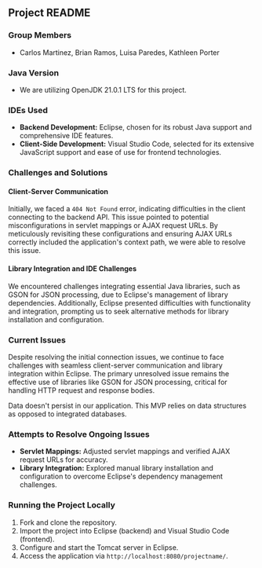 ## Project README

### Group Members
- Carlos Martinez, Brian Ramos, Luisa Paredes, Kathleen Porter

### Java Version
- We are utilizing OpenJDK 21.0.1 LTS for this project.

### IDEs Used
- **Backend Development:** Eclipse, chosen for its robust Java support and comprehensive IDE features.
- **Client-Side Development:** Visual Studio Code, selected for its extensive JavaScript support and ease of use for frontend technologies.

### Challenges and Solutions

#### Client-Server Communication
Initially, we faced a `404 Not Found` error, indicating difficulties in the client connecting to the backend API. This issue pointed to potential misconfigurations in servlet mappings or AJAX request URLs. By meticulously revisiting these configurations and ensuring AJAX URLs correctly included the application's context path, we were able to resolve this issue.

#### Library Integration and IDE Challenges
We encountered challenges integrating essential Java libraries, such as GSON for JSON processing, due to Eclipse's management of library dependencies. Additionally, Eclipse presented difficulties with functionality and integration, prompting us to seek alternative methods for library installation and configuration.

### Current Issues
Despite resolving the initial connection issues, we continue to face challenges with seamless client-server communication and library integration within Eclipse. The primary unresolved issue remains the effective use of libraries like GSON for JSON processing, critical for handling HTTP request and response bodies.

Data doesn't persist in our application. This MVP relies on data structures as opposed to integrated databases.

### Attempts to Resolve Ongoing Issues
- **Servlet Mappings:** Adjusted servlet mappings and verified AJAX request URLs for accuracy.
- **Library Integration:** Explored manual library installation and configuration to overcome Eclipse's dependency management challenges.

### Running the Project Locally
1. Fork and clone the repository.
2. Import the project into Eclipse (backend) and Visual Studio Code (frontend).
3. Configure and start the Tomcat server in Eclipse.
4. Access the application via `http://localhost:8080/projectname/`.

